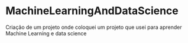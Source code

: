 # MachineLearningAndDataScience
Criação de um projeto onde coloquei um projeto que usei para aprender Machine Learning e data science
